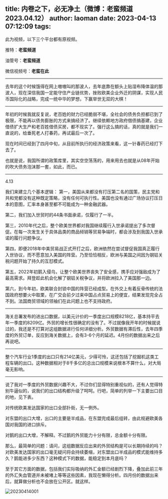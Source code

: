title: 内卷之下，必无净土（微博：老蛮频道 2023.04.12）
author: laoman
date: 2023-04-13 07:12:09
tags:
---
此为视频，以下三个平台都有原视频。<!--more-->

推特：**老蛮频道**

油管号：**老蛮频道**

微信视频号：**老蛮在此**

- - -
去年的这个时候饿得在网上嗷嗷叫的那波人，去年底靠在额头上贴湿布降体温的那波人，现在深信我国一定能守住产业链优势，挫败欧美企业外迁的阴谋，实现人民币国际化的战略，完成一统中华的梦想，下赢举世无双的大棋！ 
- - -
年初的时候我就反复说，老百姓的财力已经脆弱不堪，全社会的债务负担都已到了极限，不能再以债务膨胀的方式来搞经济了。继续依赖地方政府借债搞基建，企业借债扩大生产和老百姓借债买房，都不现实了。强行这么搞的话，真的就是我们一直说的，给垂死老人打春药，再试最后一次了。

现在时间已经到了四月中旬，从目前所执行的经济政策来看，这一针春药已经打下去了。

也就是说，我国所谓的政策库里，其实空空荡荡的，用来用去也就是从08年开始的吹大债务泡沫那一套，如此，而已。
- - -
4.13

我们来建立几个基本逻辑：
第一，美国从来都没有打压第二名的国策，民主党和共和党都没有这种既定策略，没有任何可执行性。美国也没有通过广场协议打压日本的意图，汇率本身甚至都不可能成为一种金融武器。

第二，我们加入世贸时的44条书面承诺，仅履行了一半。

第三，2010年代之后，整个欧美世界都对我国继续履行入世承诺提出了多次督促。在每一次发生关于具体品类的商品倾销等贸易争端时，都会涉及到我国入世承诺的履行问题争议。

第四，即便2018年中美贸易战正式开打之后，欧洲依然在尝试督促我国真正履行入世协议，而不愿意加入美国的阵营。乃至恰恰相反，欧洲与美国之间因为钢铝关税问题开始了持久的互怼模式。

第五，2022年初鹅入侵乌，让整个欧美世界丧失了安全感，携手应对强敌成为了最高需求。拜登趁此机会化解了钢铝关税争议，并将欧洲拉入了美国那一边。

第六，到今年初，欧美联合封锁中国的阵营已经成型。在外交上有着反骨传统的法国政府想要火中取栗，在广交会前夕过来中国占点贸易上的便宜，结果发现完全占不到。法国商贸领域的领袖们在此问题上也不支持政府。
- - -
海关总署发布的进出口数据，以美元计价的一季度出口规模8218亿，基本持平去年一季度的8209亿。外贸的增长性很确定的没有了。不过就像我开年的时候就说过的，我还是不打算对这组数据进行任何详细分析。外贸数据有滞后性，去年四季度的外贸订单，反应到海关数据上，会有3-6个月的延迟。4月份的数据出来之后再说吧。
- - -
整个汽车行业1季度的出口只有214亿美元，少得可怜，这还包括了挖掘机这类工程车辆的出口。这种数据相对于8千多亿的总出口规模来说根本不算什么，对大局毫无影响。
- - -
说了我对一季度的外贸数据兴趣不大，不过你们显得特别重视似的，还有人觉得特别牛逼似的，说我们的出口结构都升级了呵呵。行吧，简单的列举一下主要出口目的地，见下表。

对传统欧美发达国家的出口全部扑街，无一例外。

对东盟的出口大增，出口的主要是半成品，在东盟完成最后组转，由此规避欧美各国对我国的进口排斥。

对鹅的出口大增，不解释。不过鹅的外贸能力十分有限，总金额十分有限。

那么，最简单的问题：请问，这组数据反应出来的外贸结构是可以长期持续的吗？对欧美发达国家的出口毫无疑问将会持续萎缩，对东盟出口半成品的模式能维持多久？鹅能进多少东西？这种模式下的数据，能稳定到本月底吗？

至于其它方面的数据，包括我们实际吸纳的外汇金额已经剧烈下降，叠加此前三年的外汇失血管道并未被堵上等等这些因素，我现在懒得分析。四月份的数据出来后，就算做分析也不会放在公开区。就这样。

![20230414001](/images/20230414001.jpg)